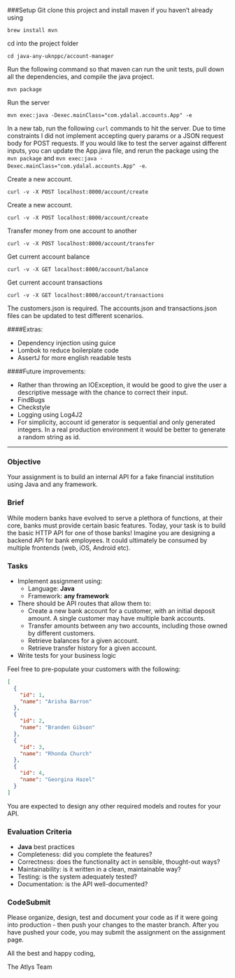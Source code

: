 ###Setup
Git clone this project and install maven if you haven’t already using
```
brew install mvn
```
cd into the project folder 
```
cd java-any-uknppc/account-manager
```

Run the following command so that maven can run the unit tests, pull down all the dependencies, and compile the java project.
```
mvn package
```

Run the server
```
mvn exec:java -Dexec.mainClass="com.ydalal.accounts.App" -e
```

In a new tab, run the following `curl` commands to hit the server. Due to time constraints I did not implement accepting query params or a JSON request body for POST requests. If you would like to test the server against different inputs, you can update the App.java file, and rerun the package using the `mvn package` and `mvn exec:java -Dexec.mainClass="com.ydalal.accounts.App" -e`.

Create a new account.
```
curl -v -X POST localhost:8000/account/create 
```
Create a new account.
```
curl -v -X POST localhost:8000/account/create 
```
Transfer money from one account to another
```
curl -v -X POST localhost:8000/account/transfer 
```
Get current account balance
```
curl -v -X GET localhost:8000/account/balance 
```
Get current account transactions
```
curl -v -X GET localhost:8000/account/transactions 
```

The customers.json is required. The accounts.json and transactions.json files can be updated to test different scenarios.

####Extras:
* Dependency injection using guice
* Lombok to reduce boilerplate code
* AssertJ for more english readable tests

####Future improvements:
* Rather than throwing an IOException, it would be good to give the user a descriptive message with the chance to correct their input.
* FindBugs
* Checkstyle
* Logging using Log4J2
* For simplicity, account id generator is sequential and only generated integers. In a real production environment it would be better to generate a random string as id.
-----

### Objective

Your assignment is to build an internal API for a fake financial institution using Java and any framework.

### Brief

While modern banks have evolved to serve a plethora of functions, at their core, banks must provide certain basic features. Today, your task is to build the basic HTTP API for one of those banks! Imagine you are designing a backend API for bank employees. It could ultimately be consumed by multiple frontends (web, iOS, Android etc).

### Tasks

- Implement assignment using:
  - Language: **Java**
  - Framework: **any framework**
- There should be API routes that allow them to:
  - Create a new bank account for a customer, with an initial deposit amount. A
    single customer may have multiple bank accounts.
  - Transfer amounts between any two accounts, including those owned by
    different customers.
  - Retrieve balances for a given account.
  - Retrieve transfer history for a given account.
- Write tests for your business logic

Feel free to pre-populate your customers with the following:

```json
[
  {
    "id": 1,
    "name": "Arisha Barron"
  },
  {
    "id": 2,
    "name": "Branden Gibson"
  },
  {
    "id": 3,
    "name": "Rhonda Church"
  },
  {
    "id": 4,
    "name": "Georgina Hazel"
  }
]
```

You are expected to design any other required models and routes for your API.

### Evaluation Criteria

- **Java** best practices
- Completeness: did you complete the features?
- Correctness: does the functionality act in sensible, thought-out ways?
- Maintainability: is it written in a clean, maintainable way?
- Testing: is the system adequately tested?
- Documentation: is the API well-documented?

### CodeSubmit

Please organize, design, test and document your code as if it were going into production - then push your changes to the master branch. After you have pushed your code, you may submit the assignment on the assignment page.

All the best and happy coding,

The Atlys Team